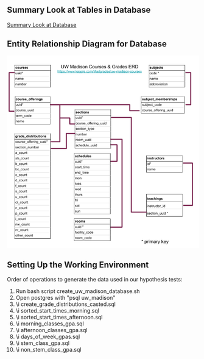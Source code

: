 ## Summary Look at Tables in Database
[Summary Look at Database](tech_docs/)

## Entity Relationship Diagram for Database
![Entity Relationship Diagram for UW Madison Courses and Grades Database](ERD.png)

## Setting Up the Working Environment
Order of operations to generate the data used in our hypothesis tests:
1. Run bash script create_uw_madison_database.sh
2. Open postgres with "psql uw_madison"
3. \i create_grade_distributions_casted.sql
4. \i sorted_start_times_morning.sql
5. \i sorted_start_times_afternoon.sql
6. \i morning_classes_gpa.sql
7. \i afternoon_classes_gpa.sql
8. \i days_of_week_gpas.sql
9. \i stem_class_gpa.sql
10. \i non_stem_class_gpa.sql

